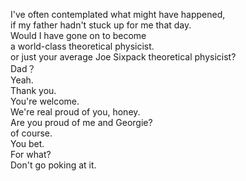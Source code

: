
I've often contemplated what might have happened,     
if my father hadn't stuck up for me that day.     
Would I have gone on to become     
a world-class theoretical physicist.     
or just your average Joe Sixpack theoretical physicist?     
Dad？     
Yeah.     
Thank you.     
You're welcome.     
We're real proud of you, honey.     
Are you proud of me and Georgie?     
of course.     
You bet.     
For what?     
Don't go poking at it.     







